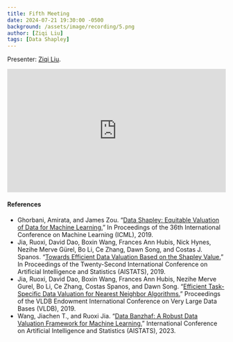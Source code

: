 ```yaml
---
title: Fifth Meeting
date: 2024-07-21 19:30:00 -0500
background: /assets/image/recording/5.png
author: [Ziqi Liu]
tags: [Data Shapley]
---
```


Presenter: [Ziqi Liu](https://www.cmu.edu/dietrich/statistics-datascience/people/phd/ziqi-liu.html).

<style>
.video-container {
  position: relative;
  padding-bottom: 56.25%; /* 16:9 aspect ratio */
  height: 0;
  overflow: hidden;
  max-width: 100%;
  background: #000;
}

.video-container iframe {
  position: absolute;
  top: 0;
  left: 0;
  width: 100%;
  height: 100%;
  border: 0;
}
</style>

<div class="video-container">
  <iframe width="560" height="315" src="https://www.youtube.com/embed/piXpYidcSL4" frameborder="0" allow="accelerometer; autoplay; clipboard-write; encrypted-media; gyroscope; picture-in-picture" allowfullscreen></iframe>
</div>

#### References

- Ghorbani, Amirata, and James Zou. “[Data Shapley: Equitable Valuation of Data for Machine Learning.](https://proceedings.mlr.press/v97/ghorbani19c.html)” In Proceedings of the 36th International Conference on Machine Learning (ICML), 2019.
- Jia, Ruoxi, David Dao, Boxin Wang, Frances Ann Hubis, Nick Hynes, Nezihe Merve Gürel, Bo Li, Ce Zhang, Dawn Song, and Costas J. Spanos. “[Towards Efficient Data Valuation Based on the Shapley Value.](https://proceedings.mlr.press/v89/jia19a.html)” In Proceedings of the Twenty-Second International Conference on Artificial Intelligence and Statistics (AISTATS), 2019.
- Jia, Ruoxi, David Dao, Boxin Wang, Frances Ann Hubis, Nezihe Merve Gurel, Bo Li, Ce Zhang, Costas Spanos, and Dawn Song. “[Efficient Task-Specific Data Valuation for Nearest Neighbor Algorithms.](https://dl.acm.org/doi/10.14778/3342263.3342637)” Proceedings of the VLDB Endowment International Conference on Very Large Data Bases (VLDB), 2019.
- Wang, Jiachen T., and Ruoxi Jia. “[Data Banzhaf: A Robust Data Valuation Framework for Machine Learning.](https://proceedings.mlr.press/v206/wang23e.html)” International Conference on Artificial Intelligence and Statistics (AISTATS), 2023.
